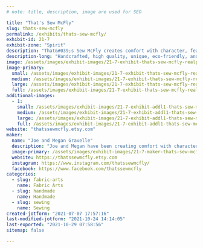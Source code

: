 ```yaml
---
# note: title, description, image are used for SEO

title: "That's Sew McFly"
slug: thats-sew-mcfly
permalink: /exhibits/thats-sew-mcfly/
exhibit-id: 21-7
exhibit-zone: "Spirit"
description: "That&#039;s Sew McFly creates comfort with character, featuring bowl cozies, hot/cold packs, and more!"
description-long: "Handcrafted, high quality, unique, eco-friendly, and reusable items include coaster sets, microwave safe bowl cozies, hot/cold packs, eye masks, and reusable cotton face squares. Choose from dozens of styles in fun and fandom fabrics! A portion of all proceeds goes towards charity every month."
image: /assets/images/exhibit-images/21-7-exhibit-thats-sew-mcfly-realpicformakerfaire-large.jpeg
image-primary: 
  small: /assets/images/exhibit-images/21-7-exhibit-thats-sew-mcfly-realpicformakerfaire-small.jpeg
  medium: /assets/images/exhibit-images/21-7-exhibit-thats-sew-mcfly-realpicformakerfaire-medium.jpeg
  large: /assets/images/exhibit-images/21-7-exhibit-thats-sew-mcfly-realpicformakerfaire-large.jpeg
  full: /assets/images/exhibit-images/21-7-exhibit-thats-sew-mcfly-realpicformakerfaire-full.jpeg
additional-images: 
  - 1:
    small: /assets/images/exhibit-images/21-7-exhibit-addl1-thats-sew-mcfly-img-5836-small.jpg
    medium: /assets/images/exhibit-images/21-7-exhibit-addl1-thats-sew-mcfly-img-5836-medium.jpg
    large: /assets/images/exhibit-images/21-7-exhibit-addl1-thats-sew-mcfly-img-5836-large.jpg
    full: /assets/images/exhibit-images/21-7-exhibit-addl1-thats-sew-mcfly-img-5836-full.jpg
website: "thatssewmcfly.etsy.com"
maker: 
  name: "Joe and Megan Gravelle"
  description: "Joe and Megan have been creating comfort with character since 2016, when Joe turned Megan&#039;s love of fabric (okay, fine, fabric addiction) into a small business selling bowl cozies, coasters, hot/cold packs, and more! The two live happily in Central Florida with their cats and dogs and are active in both the maker community and their local 501st legion. "
  image-primary: /assets/images/exhibit-images/21-7-maker-thats-sew-mcfly-megan-logo-vectored-medium.png
  website: https://thatssewmcfly.etsy.com
  instagram: https://www.instagram.com/thatssewmcfly/
  facebook: https://www.facebook.com/thatssewmcfly
categories: 
  - slug: fabric-arts
    name: Fabric Arts
  - slug: handmade
    name: Handmade
  - slug: sewing
    name: Sewing
created-jotform: "2021-07-07 17:57:16"
last-modified-jotform: "2021-10-24 14:14:05"
last-exported: "2021-10-29 07:58:56"
sitemap: false

---
```

